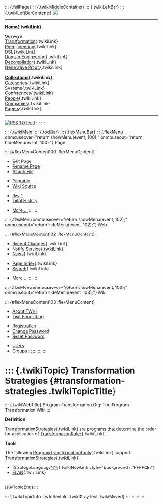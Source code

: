 ::: {.fullPage}
::: {.twikiMiddleContainer}
::: {.twikiLeftBar}
::: {.twikiLeftBarContents}
![](../pub/transformation.gif)

------------------------------------------------------------------------

**[Home](WebHome){.twikiLink}**

**Surveys**\
[Transformation](ProgramTransformation){.twikiLink}\
[Reengineering](ReengineeringWiki){.twikiLink}\
[DSL](DomainSpecificLanguages){.twikiLink}\
[Domain Engineering](DomainEngineering){.twikiLink}\
[Decompilation](DeCompilation){.twikiLink}\
[Generative Progr.](GenerativeProgrammingWiki){.twikiLink}\
\
**[Collections](CategoryCollection){.twikiLink}**\
[Categories](CategoryCategory){.twikiLink}\
[Systems](TransformationSystems){.twikiLink}\
[Conferences](TransformationConferences){.twikiLink}\
[People](TransformationPeople){.twikiLink}\
[Companies](TransformationCompanies){.twikiLink}\
[Papers](CategoryPaper){.twikiLink}

------------------------------------------------------------------------

[![](../pub/rss.gif "RSS 1.0 feed")](WebRss@skin=rss)
:::
:::

::: {.twikiMain}
::: {.toolBar}
::: {.flexMenuBar}
::: {.flexMenu onmouseover="return showMenu(event, 100);" onmouseout="return hideMenu(event, 100);"}
Page

::: {#flexMenuContent100 .flexMenuContent}
-   [Edit
    Page](http://www.program-transformation.org/edit/Transform/TransformationStrategies?t=1536826583)
-   [Rename
    Page](http://www.program-transformation.org/rename/Transform/TransformationStrategies)
-   [Attach
    File](http://www.program-transformation.org/attach/Transform/TransformationStrategies)

<!-- -->

-   [Printable](http://www.program-transformation.org/view/Transform/TransformationStrategies?skin=print.pattern)
-   [Wiki
    Source](http://www.program-transformation.org/view/Transform/TransformationStrategies?skin=text&raw=on&contenttype=text/plain)

<!-- -->

-   [Rev
    1](http://www.program-transformation.org/view/Transform/TransformationStrategies?rev=1.1)
-   [Total
    History](http://www.program-transformation.org/rdiff/Transform/TransformationStrategies)

<!-- -->

-   [More
    \...](http://www.program-transformation.org/oops/Transform/TransformationStrategies?template=oopsmore&param1=1.1&param2=1.1)
:::
:::

::: {.flexMenu onmouseover="return showMenu(event, 102);" onmouseout="return hideMenu(event, 102);"}
Web

::: {#flexMenuContent102 .flexMenuContent}
-   [Recent Changes](WebChanges){.twikiLink}
-   [Notify Service](WebNotify){.twikiLink}
-   [News](WebNews){.twikiLink}

<!-- -->

-   [Page Index](WebIndex){.twikiLink}
-   [Search](WebSearch){.twikiLink}

<!-- -->

-   [More
    \...](http://www.program-transformation.org/oops/Transform/TransformationStrategies?template=oopsmore&param1=1.1&param2=1.1)
:::
:::

::: {.flexMenu onmouseover="return showMenu(event, 103);" onmouseout="return hideMenu(event, 103);"}
Wiki

::: {#flexMenuContent103 .flexMenuContent}
-   [About
    TWiki](http://www.program-transformation.org/view/TWiki/WebHome)
-   [Text
    Formatting](http://www.program-transformation.org/view/TWiki/TextFormattingRules)

<!-- -->

-   [Registration](http://www.program-transformation.org/view/TWiki/TWikiRegistration)
-   [Change
    Password](http://www.program-transformation.org/view/TWiki/ChangePassword)
-   [Reset
    Password](http://www.program-transformation.org/view/TWiki/ResetPassword)

<!-- -->

-   [Users](http://www.program-transformation.org/view/Main/TWikiUsers)
-   [Groups](http://www.program-transformation.org/view/Main/TWikiGroups)
:::
:::
:::
:::

::: {.twikiTopic}
Transformation Strategies {#transformation-strategies .twikiTopicTitle}
=========================

::: {.twikiWebTitle}
Program-Transformation.Org: The Program Transformation Wiki
:::

**Definition**

[TransformationStrategies](TransformationStrategies){.twikiLink} are
programs that determine the order for application of
[TransformationRules](TransformationRules){.twikiLink}.

**Tools**

The following
[ProgramTransformationTools](ProgramTransformationTools){.twikiLink}
support
[TransformationStrategies](TransformationStrategies){.twikiLink}:

-   [StrategoLanguage[^?^](http://www.program-transformation.org/edit/Transform/StrategoLanguage?topicparent=Transform.TransformationStrategies)]{.twikiNewLink
    style="background : #FFFFCE;"}
-   [ELAN](ELAN){.twikiLink}

\
[]{#TopicEnd}
:::

::: {.twikiTopicInfo .twikiRevInfo .twikiGrayText .twikiMoved}
:::
:::
:::
:::
